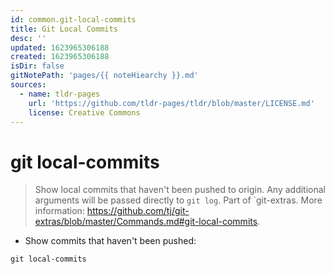 ```yaml
---
id: common.git-local-commits
title: Git Local Commits
desc: ''
updated: 1623965306188
created: 1623965306188
isDir: false
gitNotePath: 'pages/{{ noteHiearchy }}.md'
sources:
  - name: tldr-pages
    url: 'https://github.com/tldr-pages/tldr/blob/master/LICENSE.md'
    license: Creative Commons
---
```

# git local-commits

> Show local commits that haven't been pushed to origin. Any additional arguments will be passed directly to `git log`.
> Part of \`git-extras.
> More information: <https://github.com/tj/git-extras/blob/master/Commands.md#git-local-commits>.

- Show commits that haven't been pushed:

`git local-commits`


